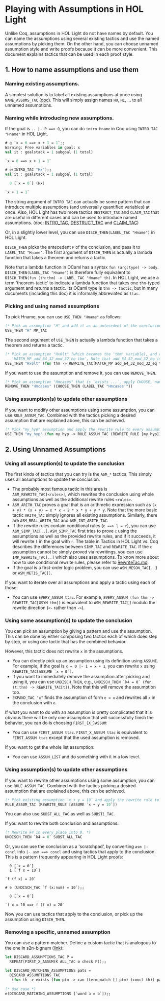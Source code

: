 # Playing with Assumptions in HOL Light

Unlike Coq, assumptions in HOL Light do not have names by default.
You can name the assumptions using several existing tactics and use the named assumptions by picking them.
On the other hand, you can choose unnamed assumption style and write proofs because it can be more
convenient.
This document explains tactics that can be used in each proof style.

## 1. How to name assumptions and use them

### Naming existing assumptions.

A simplest solution is to label all existing assumptions at once using `NAME_ASSUMS_TAC`
([doc](https://hol-light.github.io/references/HTML/NAME_ASSUMS_TAC.html)).
This will simply assign names `H0`, `H1`, ... to all unnamed assumptions.

### Naming while introducing new assumptions.

If the goal is `.. |- P ==> Q`, you can do `intro Hname` in Coq using `INTRO_TAC "Hname"` in HOL Light.

```ocaml
# g `x = 0 ==> x + 1 = 1`;;
Warning: Free variables in goal: x
val it : goalstack = 1 subgoal (1 total)

`x = 0 ==> x + 1 = 1`

# e(INTRO_TAC "Hx");;
val it : goalstack = 1 subgoal (1 total)

  0 [`x = 0`] (Hx)

`x + 1 = 1`
```

The string argument of `INTRO_TAC` can actually be some pattern that can introduce
multiple assumptions (and universally quantified variables) at once.
Also, HOL Light has two more tactics `DESTRUCT_TAC` and `CLAIM_TAC` that are useful in
different cases and can be used to introduce named assumptions.
(doc:
[INTRO_TAC](https://www.cl.cam.ac.uk/~jrh13/hol-light/HTML/INTRO_TAC.html),
[DESTRUCT_TAC](https://www.cl.cam.ac.uk/~jrh13/hol-light/HTML/DESTRUCT_TAC.html) and
[CLAIM_TAC](https://www.cl.cam.ac.uk/~jrh13/hol-light/HTML/CLAIM_TAC.html))

Or, in a slightly lower level, you can use `DISCH_THEN(LABEL_TAC "Hname")` in HOL Light.

`DISCH_THEN` picks the antecedent `P` of the conclusion, and pass it to `LABEL_TAC "Hname"`.
The first argument of `DISCH_THEN` is actually a lambda function that takes a theorem and returns a tactic.

Note that a lambda function in OCaml has a syntax `fun (arg:type) -> body`.
`DISCH_THEN(LABEL_TAC "Hname")` is therefore fully equivalent to `DISCH_THEN(fun (th:thm) -> LABEL_TAC "Hname" th)`.
In HOL Light, we use a term 'theorem-tactic' to indicate a lambda function that takes one `thm`-typed argument and returns a tactic.
Its OCaml type is `thm -> tactic`, but in many documents (including this doc) it is informally abbreviated as `ttac`.

### Picking and using named assumptions

To pick Hname, you can use `USE_THEN "Hname"` as follows:

```ocaml
(* Pick an assumption "H" and add it as an antecedent of the conclusion. *)
USE_THEN "H" MP_TAC
```

The second argument of `USE_THEN` is actually a lambda function that takes a theorem and returns a tactic.

```ocaml
(* Pick an assumption "Hx0lt" (which becomes the 'thm' variable), and rewrite the goal using an equation
   'MATCH_MP add_64_32_mod_32_eq thm'. Note that add_64_32_mod_32_eq is some P -> Q, and thm is matched to P. *)
USE_THEN "Hx0lt" (fun thm -> REWRITE_TAC[MATCH_MP add_64_32_mod_32_eq thm])
```

If you want to use the assumption and remove it, you can use `REMOVE_THEN`. 

```ocaml
(* Pick an assumption "Hmcases" that is `exists ...`, apply CHOOSE, name the resulting assumption as "Hmcases'" and remove the old "Hmcases". *)
REMOVE_THEN "Hmcases" (CHOOSE_THEN (LABEL_TAC "Hmcases'"))
```

### Using assumption(s) to update other assumptions

If you want to modify other assumptions using some assumption, you can use `RULE_ASSUM_TAC`.
Combined with the tactics picking a desired assumption that are explained above, this can be achieved.

```ocaml
(* Pick "my_hyp" assumption and apply the rewrite rule to every assumption. *)
USE_THEN "my_hyp" (fun my_hyp -> RULE_ASSUM_TAC (REWRITE_RULE [my_hyp]))
```

## 2. Using Unnamed Assumptions

### Using all assumption(s) to update the conclusion

The first kinds of tactics that you can try is the `ASM_*` tactics.
This simply uses all assumptions to update the conclusion.

- The probably most famous tactic in this area is `ASM_REWRITE_TAC[<rules>]`, which
rewrites the conclusion using whole assumptions as well as the additional rewrite rules `<rules>`.
- `ASM_ARITH_TAC` proves a goal that is an arithmetic expression such as `(x + y) * (x + y) = x * x + 2 * x * y + y * y`.
Note that the more basic tactic `ARITH_TAC` simply ignores all existing assumptions. Similarly, there are `ASM_REAL_ARITH_TAC` and `ASM_INT_ARITH_TAC`.
- If the rewrite rules contain conditional rules (`c ==> l = r`), you can use `ASM_SIMP_TAC[..]`.
`ASM_SIMP_TAC` first tries to prove `c` using the assumptions as well as the provided rewrite rules, and if it succeeds, it will rewrite `l` in the goal with `r`.
The table in Tactics in HOL Light vs. Coq describes the differences between `SIMP_TAC` and `REWRITE_TAC`. If the `c` assumption cannot be simply proved via rewritings, you can use `IMP_REWRITE_TAC[..]` which also uses assumptions.
To know more about how to use conditional rewrite rules, please refer to [RewriteTac.md](RewriteTac.md).
- If the goal is a first-order logic problem, you can use `ASM_MESON_TAC[..]` or `ASM_METIS_TAC[]`.

If you want to iterate over all assumptions and apply a tactic using each of those:

- You can use `EVERY_ASSUM ttac`. For example, `EVERY_ASSUM (fun thm -> REWRITE_TAC[GSYM thm])` is equivalent to `ASM_REWRITE_TAC[]` modulo the rewrite direction (`<-` rather than `->`).

### Using some assumption(s) to update the conclusion

You can pick an assumption by giving a pattern and use the assumption.
This can be done by either composing two tactics each of which does step by step, or using one tactic that has the combined behavior.

However, this tactic does not rewrite `x` in the assumptions.
- You can directly pick up an assumption using its definition using `ASSUME`.
For example, if the goal is `x = 0 |- 1 = x + 1`, you can rewrite `x` using ``REWRITE_TAC[ASSUME `x = 0`]``.
- If you want to immediately remove the assumption after picking and using it, you can use `UNDISCH_THEN`, e.g., ``UNDISCH_THEN `k4 = 0` (fun (t:thm) -> REWRITE_TAC[t])``.
Note that this will remove the assumption too.
- `EXPAND_TAC "x"` finds the assumption of form `e = x` and rewrites all `x` in the conclusion with `e`.

If what you want to do with an assumption is pretty complicated that it is obvious there will be only one assumption that will successfully finish the behavior, you can do is choosing `FIRST_{X_}ASSUM`:

- You can use `FIRST_ASSUM ttac`.
`FIRST_X_ASSUM ttac` is equivalent to `FIRST_ASSUM ttac` except that the used assumption is removed.

If you want to get the whole list assumption:

- You can use `ASSUM_LIST` and do something with it in a low level.


### Using assumption(s) to update other assumptions

If you want to rewrite other assumptions using some assumption, you can use `RULE_ASSUM_TAC`.
Combined with the tactics picking a desired assumption that are explained above, this can be achieved.

```ocaml
(* Pick existing assumption `x + y = 10` and apply the rewrite rule to every assumption including itself. *)
RULE_ASSUM_TAC (REWRITE_RULE [ASSUME `x + y = 10`])
```

You can also use `SUBST_ALL_TAC` as well as `SUBST1_TAC`.

If you want to rewrite both conclusion and assumptions:
```ocaml
(* Rewrite k4 in every place into 0. *)
UNDISCH_THEN `k4 = 0` SUBST_ALL_TAC
```
Or, you can use the conclusion as a 'scratchpad', by converting `asm |- concl` into `|- asm ==> concl`
and using tactics that apply to the conclusion.
This is a pattern frequently appearing in HOL Light proofs:
```
  0 [`x = 0`]
  1 [`f x = 10`]

`f (f x) = 20`

# e (UNDISCH_TAC `f (x:num) = 10`);;

  0 [`x = 0`]

`f x = 10 ==> f (f x) = 20`
```

Now you can use tactics that apply to the conclusion, or pick up the assumption using `DISCH_THEN`.

### Removing a specific, unnamed assumption

You can use a pattern matcher.
Define a custom tactic that is analogous to the one in s2n-bignum ([link](https://github.com/awslabs/s2n-bignum/blob/b0aa5e4bc2b897cfa4b5d5d5e49c94f371afd0be/arm/proofs/arm.ml#L405-L410)):

```ocaml
let DISCARD_ASSUMPTIONS_TAC P =
  REPEAT(FIRST_X_ASSUM(K ALL_TAC o check P));;

let DISCARD_MATCHING_ASSUMPTIONS pats =
  DISCARD_ASSUMPTIONS_TAC
   (fun th -> exists (fun ptm -> can (term_match [] ptm) (concl th)) pats);;
   
(* Use case *)
e(DISCARD_MATCHING_ASSUMPTIONS [`word a = b`]);;
```
